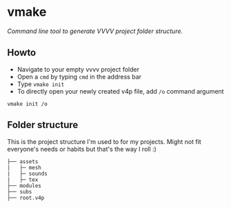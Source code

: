 vmake
=====

*Command line tool to generate VVVV project folder structure.*

Howto
----------

- Navigate to your empty vvvv project folder
- Open a `cmd` by typing `cmd` in the address bar
- Type `vmake init`
- To directly open your newly created v4p file, add `/o` command argument

```
vmake init /o
```

Folder structure
----------
This is the project structure I'm used to for my projects. Might not fit everyone's needs or habits but that's the way I roll :)

```
├── assets
|   ├─ mesh
|   ├─ sounds
|   ├─ tex
├── modules
├── subs
├── root.v4p
```
